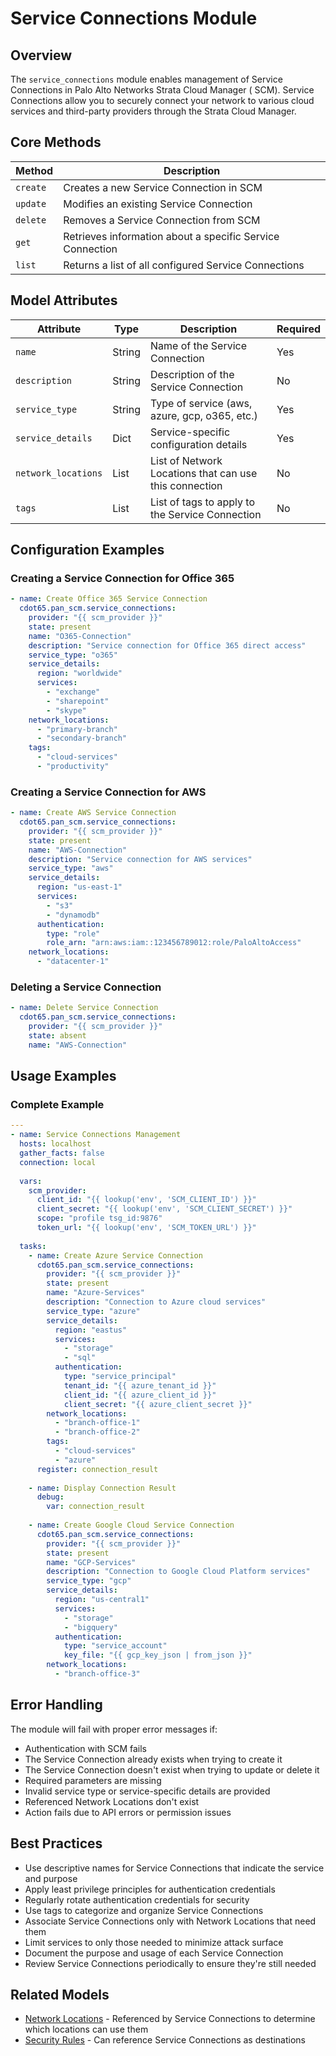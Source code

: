# Service Connections Module

## Overview

The `service_connections` module enables management of Service Connections in Palo Alto Networks Strata Cloud Manager (
SCM). Service Connections allow you to securely connect your network to various cloud services and third-party providers
through the Strata Cloud Manager.

## Core Methods

| Method   | Description                                               |
|----------|-----------------------------------------------------------|
| `create` | Creates a new Service Connection in SCM                   |
| `update` | Modifies an existing Service Connection                   |
| `delete` | Removes a Service Connection from SCM                     |
| `get`    | Retrieves information about a specific Service Connection |
| `list`   | Returns a list of all configured Service Connections      |

## Model Attributes

| Attribute           | Type   | Description                                            | Required |
|---------------------|--------|--------------------------------------------------------|----------|
| `name`              | String | Name of the Service Connection                         | Yes      |
| `description`       | String | Description of the Service Connection                  | No       |
| `service_type`      | String | Type of service (aws, azure, gcp, o365, etc.)          | Yes      |
| `service_details`   | Dict   | Service-specific configuration details                 | Yes      |
| `network_locations` | List   | List of Network Locations that can use this connection | No       |
| `tags`              | List   | List of tags to apply to the Service Connection        | No       |

## Configuration Examples

### Creating a Service Connection for Office 365

```yaml
- name: Create Office 365 Service Connection
  cdot65.pan_scm.service_connections:
    provider: "{{ scm_provider }}"
    state: present
    name: "O365-Connection"
    description: "Service connection for Office 365 direct access"
    service_type: "o365"
    service_details:
      region: "worldwide"
      services:
        - "exchange"
        - "sharepoint"
        - "skype"
    network_locations:
      - "primary-branch"
      - "secondary-branch"
    tags: 
      - "cloud-services"
      - "productivity"
```

### Creating a Service Connection for AWS

```yaml
- name: Create AWS Service Connection
  cdot65.pan_scm.service_connections:
    provider: "{{ scm_provider }}"
    state: present
    name: "AWS-Connection"
    description: "Service connection for AWS services"
    service_type: "aws"
    service_details:
      region: "us-east-1"
      services:
        - "s3"
        - "dynamodb"
      authentication:
        type: "role"
        role_arn: "arn:aws:iam::123456789012:role/PaloAltoAccess"
    network_locations:
      - "datacenter-1"
```

### Deleting a Service Connection

```yaml
- name: Delete Service Connection
  cdot65.pan_scm.service_connections:
    provider: "{{ scm_provider }}"
    state: absent
    name: "AWS-Connection"
```

## Usage Examples

### Complete Example

```yaml
---
- name: Service Connections Management
  hosts: localhost
  gather_facts: false
  connection: local
  
  vars:
    scm_provider:
      client_id: "{{ lookup('env', 'SCM_CLIENT_ID') }}"
      client_secret: "{{ lookup('env', 'SCM_CLIENT_SECRET') }}"
      scope: "profile tsg_id:9876"
      token_url: "{{ lookup('env', 'SCM_TOKEN_URL') }}"
  
  tasks:
    - name: Create Azure Service Connection
      cdot65.pan_scm.service_connections:
        provider: "{{ scm_provider }}"
        state: present
        name: "Azure-Services"
        description: "Connection to Azure cloud services"
        service_type: "azure"
        service_details:
          region: "eastus"
          services:
            - "storage"
            - "sql"
          authentication:
            type: "service_principal"
            tenant_id: "{{ azure_tenant_id }}"
            client_id: "{{ azure_client_id }}"
            client_secret: "{{ azure_client_secret }}"
        network_locations:
          - "branch-office-1"
          - "branch-office-2"
        tags:
          - "cloud-services"
          - "azure"
      register: connection_result
    
    - name: Display Connection Result
      debug:
        var: connection_result
    
    - name: Create Google Cloud Service Connection
      cdot65.pan_scm.service_connections:
        provider: "{{ scm_provider }}"
        state: present
        name: "GCP-Services"
        description: "Connection to Google Cloud Platform services"
        service_type: "gcp"
        service_details:
          region: "us-central1"
          services:
            - "storage"
            - "bigquery"
          authentication:
            type: "service_account"
            key_file: "{{ gcp_key_json | from_json }}"
        network_locations:
          - "branch-office-3"
```

## Error Handling

The module will fail with proper error messages if:

- Authentication with SCM fails
- The Service Connection already exists when trying to create it
- The Service Connection doesn't exist when trying to update or delete it
- Required parameters are missing
- Invalid service type or service-specific details are provided
- Referenced Network Locations don't exist
- Action fails due to API errors or permission issues

## Best Practices

- Use descriptive names for Service Connections that indicate the service and purpose
- Apply least privilege principles for authentication credentials
- Regularly rotate authentication credentials for security
- Use tags to categorize and organize Service Connections
- Associate Service Connections only with Network Locations that need them
- Limit services to only those needed to minimize attack surface
- Document the purpose and usage of each Service Connection
- Review Service Connections periodically to ensure they're still needed

## Related Models

- [Network Locations](network_locations.md) - Referenced by Service Connections to determine which locations can use
  them
- [Security Rules](security_rule.md) - Can reference Service Connections as destinations
